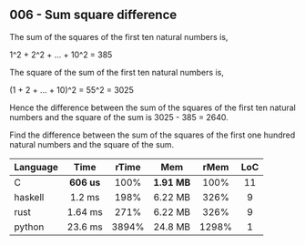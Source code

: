006 - Sum square difference
---------------------------

The sum of the squares of the first ten natural numbers is,

1^2 + 2^2 + ... + 10^2 = 385

The square of the sum of the first ten natural numbers is,

(1 + 2 + ... + 10)^2 = 55^2 = 3025

Hence the difference between the sum of the squares of the first ten natural
numbers and the square of the sum is 3025 - 385 = 2640.

Find the difference between the sum of the squares of the first one hundred
natural numbers and the square of the sum.

Language | Time | rTime | Mem | rMem | LoC
--- | :---: | :---: | :---: | :---: | :---:
C | **606 us** | 100% | **1.91 MB** | 100% | 11
haskell | 1.2 ms | 198% | 6.22 MB | 326% | 9
rust | 1.64 ms | 271% | 6.22 MB | 326% | 9
python | 23.6 ms | 3894% | 24.8 MB | 1298% | 1
